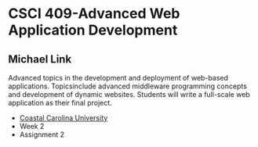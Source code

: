 # CSCI 409-Advanced Web Application Development
## Michael Link</h2>
Advanced topics in the development and deployment of web-based applications. Topicsinclude advanced middleware programming concepts and development of dynamic websites. Students will write a full-scale web application as their final project.
- [Coastal Carolina University](https://coastal.edu)
- Week 2
- Assignment 2
